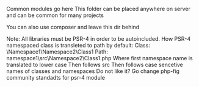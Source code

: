 Common modules go here
This folder can be placed anywhere on server and can be common for many projects

You can also use composer and leave this dir behind

Note: All libraries must be PSR-4 in order to be autoincluded.
How PSR-4 namespaced class is transleted to path by default:
Class: \Namespace1\Namespace2\Class1
Path: namespace1\src\Namespace2\Class1.php
Where first namespace name is translated to lower case
Then follows src
Then follows case sencetive names of classes and namespaces
Do not like it? Go change php-fig community standadts for psr-4 module
